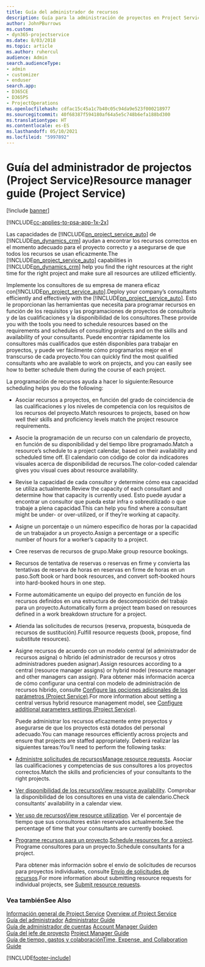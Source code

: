 ```yaml
---
title: Guía del administrador de recursos
description: Guía para la administración de proyectos en Project Service
author: JohnPBurrows
ms.custom:
- dyn365-projectservice
ms.date: 8/03/2018
ms.topic: article
ms.author: ruhercul
audience: Admin
search.audienceType:
- admin
- customizer
- enduser
search.app:
- D365CE
- D365PS
- ProjectOperations
ms.openlocfilehash: cdfac15c45a1c7b40c05c94da9e523f000218977
ms.sourcegitcommit: 40f68387f594180af64a5e5c748b6efa188bd300
ms.translationtype: HT
ms.contentlocale: es-ES
ms.lasthandoff: 05/10/2021
ms.locfileid: "5997892"
---
```

# <a name="resource-manager-guide-project-service"></a><span data-ttu-id="d2441-103">Guía del administrador de projectos (Project Service)</span><span class="sxs-lookup"><span data-stu-id="d2441-103">Resource manager guide (Project Service)</span></span>

[!include [banner](../includes/psa-now-project-operations.md)]

[!INCLUDE[cc-applies-to-psa-app-1x-2x](../includes/cc-applies-to-psa-app-1x-2x.md)]

<span data-ttu-id="d2441-104">Las capacidades de [!INCLUDE[pn_project_service_auto](../includes/pn-project-service-auto.md)] de [!INCLUDE[pn_dynamics_crm](../includes/pn-dynamics-crm.md)] ayudan a encontrar los recursos correctos en el momento adecuado para el proyecto correcto y a asegurarse de que todos los recursos se usan eficazmente.</span><span class="sxs-lookup"><span data-stu-id="d2441-104">The [!INCLUDE[pn_project_service_auto](../includes/pn-project-service-auto.md)] capabilities in [!INCLUDE[pn_dynamics_crm](../includes/pn-dynamics-crm.md)] help you find the right resources at the right time for the right project and make sure all resources are utilized efficiently.</span></span>  
  
 <span data-ttu-id="d2441-105">Implemente los consultores de su empresa de manera eficaz con[!INCLUDE[pn_project_service_auto](../includes/pn-project-service-auto.md)].</span><span class="sxs-lookup"><span data-stu-id="d2441-105">Deploy your company’s consultants efficiently and effectively with the [!INCLUDE[pn_project_service_auto](../includes/pn-project-service-auto.md)].</span></span> <span data-ttu-id="d2441-106">Esto le proporcionan las herramientas que necesita para programar recursos en función de los requisitos y las programaciones de proyectos de consultoría y de las cualificaciones y la disponibilidad de los consultores.</span><span class="sxs-lookup"><span data-stu-id="d2441-106">These provide you with the tools you need to schedule resources based on the requirements and schedules of consulting projects and on the skills and availability of your consultants.</span></span> <span data-ttu-id="d2441-107">Puede encontrar rápidamente los consultores más cualificados que estén disponibles para trabajar en proyectos, y puede ver fácilmente cómo programarlos mejor en el transcurso de cada proyecto.</span><span class="sxs-lookup"><span data-stu-id="d2441-107">You can quickly find the most qualified consultants who are available to work on projects, and you can easily see how to better schedule them during the course of each project.</span></span>  
  
 <span data-ttu-id="d2441-108">La programación de recursos ayuda a hacer lo siguiente:</span><span class="sxs-lookup"><span data-stu-id="d2441-108">Resource scheduling helps you do the following:</span></span>  
  
- <span data-ttu-id="d2441-109">Asociar recursos a proyectos, en función del grado de coincidencia de las cualificaciones y los niveles de competencia con los requisitos de los recursos del proyecto.</span><span class="sxs-lookup"><span data-stu-id="d2441-109">Match resources to projects, based on how well their skills and proficiency levels match the project resource requirements.</span></span>  
  
- <span data-ttu-id="d2441-110">Asocie la programación de un recurso con un calendario de proyecto, en función de su disponibilidad y del tiempo libre programado.</span><span class="sxs-lookup"><span data-stu-id="d2441-110">Match a resource’s schedule to a project calendar, based on their availability and scheduled time off.</span></span> <span data-ttu-id="d2441-111">El calendario con código de color da indicadores visuales acerca de disponibilidad de recursos.</span><span class="sxs-lookup"><span data-stu-id="d2441-111">The color-coded calendar gives you visual cues about resource availability.</span></span>  
  
- <span data-ttu-id="d2441-112">Revise la capacidad de cada consultor y determine cómo esa capacidad se utiliza actualmente.</span><span class="sxs-lookup"><span data-stu-id="d2441-112">Review the capacity of each consultant and determine how that capacity is currently used.</span></span> <span data-ttu-id="d2441-113">Esto puede ayudar a encontrar un consultor que pueda estar infra o sobreutilizado o que trabaje a plena capacidad.</span><span class="sxs-lookup"><span data-stu-id="d2441-113">This can help you find where a consultant might be under- or over-utilized, or if they’re working at capacity.</span></span>  
  
- <span data-ttu-id="d2441-114">Asigne un porcentaje o un número específico de horas por la capacidad de un trabajador a un proyecto.</span><span class="sxs-lookup"><span data-stu-id="d2441-114">Assign a percentage or a specific number of hours for a worker’s capacity to a project.</span></span>  
  
- <span data-ttu-id="d2441-115">Cree reservas de recursos de grupo.</span><span class="sxs-lookup"><span data-stu-id="d2441-115">Make group resource bookings.</span></span>  
  
- <span data-ttu-id="d2441-116">Recursos de tentativa de reservas o reservas en firme y convierta las tentativas de reserva de horas en reservas en firme de horas en un paso.</span><span class="sxs-lookup"><span data-stu-id="d2441-116">Soft book or hard book resources, and convert soft-booked hours into hard-booked hours in one step.</span></span>  
  
- <span data-ttu-id="d2441-117">Forme automáticamente un equipo del proyecto en función de los recursos definidos en una estructura de descomposición del trabajo para un proyecto.</span><span class="sxs-lookup"><span data-stu-id="d2441-117">Automatically form a project team based on resources defined in a work breakdown structure for a project.</span></span>  
  
- <span data-ttu-id="d2441-118">Atienda las solicitudes de recursos (reserva, propuesta, búsqueda de recursos de sustitución).</span><span class="sxs-lookup"><span data-stu-id="d2441-118">Fulfill resource requests (book, propose, find substitute resources).</span></span>  
  
- <span data-ttu-id="d2441-119">Asigne recursos de acuerdo con un modelo central (el administrador de recursos asigna) o híbrido (el administrador de recursos y otros administradores pueden asignar).</span><span class="sxs-lookup"><span data-stu-id="d2441-119">Assign resources according to a central (resource manager assigns) or hybrid model (resource manager and other managers can assign).</span></span> <span data-ttu-id="d2441-120">Para obtener más información acerca de cómo configurar una central con modelo de administración de recursos híbrido, consulte [Configure las opciones adicionales de los parámetros (Project Service)](../psa/configure-additional-parameters-settings.md).</span><span class="sxs-lookup"><span data-stu-id="d2441-120">For more information about setting a central versus hybrid resource management model, see [Configure additional parameters settings (Project Service)](../psa/configure-additional-parameters-settings.md).</span></span>  
  
  <span data-ttu-id="d2441-121">Puede administrar los recursos eficazmente entre proyectos y asegurarse de que los proyectos está dotados del personal adecuado.</span><span class="sxs-lookup"><span data-stu-id="d2441-121">You can manage resources efficiently across projects and ensure that projects are staffed appropriately.</span></span> <span data-ttu-id="d2441-122">Deberá realizar las siguientes tareas:</span><span class="sxs-lookup"><span data-stu-id="d2441-122">You’ll need to perform the following tasks:</span></span>  
  
- <span data-ttu-id="d2441-123">[Administre solicitudes de recursos](../psa/manage-resource-requests.md)</span><span class="sxs-lookup"><span data-stu-id="d2441-123">[Manage resource requests](../psa/manage-resource-requests.md).</span></span> <span data-ttu-id="d2441-124">Asociar las cualificaciones y competencias de sus consultores a los proyectos correctos.</span><span class="sxs-lookup"><span data-stu-id="d2441-124">Match the skills and proficiencies of your consultants to the right projects.</span></span>  
  
- <span data-ttu-id="d2441-125">[Ver disponibilidad de los recursos](../psa/view-resource-availability.md)</span><span class="sxs-lookup"><span data-stu-id="d2441-125">[View resource availability](../psa/view-resource-availability.md).</span></span> <span data-ttu-id="d2441-126">Comprobar la disponibilidad de los consultores en una vista de calendario.</span><span class="sxs-lookup"><span data-stu-id="d2441-126">Check consultants’ availability in a calendar view.</span></span>  
  
- <span data-ttu-id="d2441-127">[Ver uso de recursos](../psa/view-resource-utilization.md)</span><span class="sxs-lookup"><span data-stu-id="d2441-127">[View resource utilization](../psa/view-resource-utilization.md).</span></span> <span data-ttu-id="d2441-128">Ver el porcentaje de tiempo que sus consultores están reservados actualmente.</span><span class="sxs-lookup"><span data-stu-id="d2441-128">See the percentage of time that your consultants are currently booked.</span></span>  
  
- <span data-ttu-id="d2441-129">[Programe recursos para un proyecto](../psa/schedule-resources-project.md).</span><span class="sxs-lookup"><span data-stu-id="d2441-129">[Schedule resources for a project](../psa/schedule-resources-project.md).</span></span> <span data-ttu-id="d2441-130">Programe consultores para un proyecto.</span><span class="sxs-lookup"><span data-stu-id="d2441-130">Schedule consultants for a project.</span></span>  
  
  <span data-ttu-id="d2441-131">Para obtener más información sobre el envío de solicitudes de recursos para proyectos individuales, consulte [Envío de solicitudes de recursos](../psa/submit-resource-requests.md).</span><span class="sxs-lookup"><span data-stu-id="d2441-131">For more information about submitting resource requests for individual projects, see [Submit resource requests](../psa/submit-resource-requests.md).</span></span>  
  
### <a name="see-also"></a><span data-ttu-id="d2441-132">Vea también</span><span class="sxs-lookup"><span data-stu-id="d2441-132">See Also</span></span>  
 <span data-ttu-id="d2441-133">[Información general de Project Service](../psa/overview.md) </span><span class="sxs-lookup"><span data-stu-id="d2441-133">[Overview of Project Service](../psa/overview.md) </span></span>  
 <span data-ttu-id="d2441-134">[Guía del administrador](../psa/admin-guide.md) </span><span class="sxs-lookup"><span data-stu-id="d2441-134">[Administrator Guide](../psa/admin-guide.md) </span></span>  
 <span data-ttu-id="d2441-135">[Guía de administrador de cuentas](../psa/account-manager-guide.md) </span><span class="sxs-lookup"><span data-stu-id="d2441-135">[Account Manager Guiden](../psa/account-manager-guide.md) </span></span>  
 <span data-ttu-id="d2441-136">[Guía del jefe de proyecto](../psa/project-manager-guide.md) </span><span class="sxs-lookup"><span data-stu-id="d2441-136">[Project Manager Guide](../psa/project-manager-guide.md) </span></span>  
 [<span data-ttu-id="d2441-137">Guía de tiempo, gastos y colaboración</span><span class="sxs-lookup"><span data-stu-id="d2441-137">Time, Expense, and Collaboration Guide</span></span>](../psa/time-expense-collaboration-guide.md)


[!INCLUDE[footer-include](../includes/footer-banner.md)]